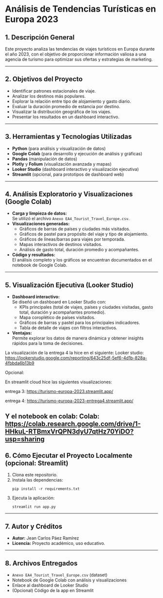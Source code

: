 # Análisis de Tendencias Turísticas en Europa 2023

## 1. Descripción General
Este proyecto analiza las tendencias de viajes turísticos en Europa durante el año 2023, con el objetivo de proporcionar información valiosa a una agencia de turismo para optimizar sus ofertas y estrategias de marketing.

---

## 2. Objetivos del Proyecto
- Identificar patrones estacionales de viaje.
- Analizar los destinos más populares.
- Explorar la relación entre tipo de alojamiento y gasto diario.
- Evaluar la duración promedio de estancia por destino.
- Visualizar la distribución geográfica de los viajes.
- Presentar los resultados en un dashboard interactivo.

---

## 3. Herramientas y Tecnologías Utilizadas
- **Python** (para análisis y visualización de datos)
- **Google Colab** (para desarrollo y ejecución de análisis y gráficas)
- **Pandas** (manipulación de datos)
- **Plotly** y **Folium** (visualización avanzada y mapas)
- **Looker Studio** (dashboard interactivo y visualización ejecutiva)
- **Streamlit** (opcional, para prototipos de dashboard web)


---

## 4. Análisis Exploratorio y Visualizaciones (Google Colab)
- **Carga y limpieza de datos:**  
  Se utilizó el archivo `Anexo EA4_Tourist_Travel_Europe.csv`.
- **Visualizaciones generadas:**
  - Gráficos de barras de países y ciudades más visitados.
  - Gráficos de pastel para propósito del viaje y tipo de alojamiento.
  - Gráficos de líneas/barras para viajes por temporada.
  - Mapas interactivos de destinos visitados.
  - Análisis de gasto total, duración promedio y acompañantes.
- **Código y resultados:**  
  El análisis completo y los gráficos se encuentran documentados en el notebook de Google Colab.

---

## 5. Visualización Ejecutiva (Looker Studio)
- **Dashboard interactivo:**  
  Se diseñó un dashboard en Looker Studio con:
  - KPIs principales (total de viajes, países y ciudades visitadas, gasto total, duración y acompañantes promedio).
  - Mapa coroplético de países visitados.
  - Gráficos de barras y pastel para los principales indicadores.
  - Tabla de detalle de viajes con filtros interactivos.
- **Ventajas:**  
  Permite explorar los datos de manera dinámica y obtener insights rápidos para la toma de decisiones.

La visualización de la entrega 4 la hice en el siguiente:
Looker studio: https://lookerstudio.google.com/reporting/643c25df-5ef6-4d1b-828a-4fbbda6b13b9

Opcional:

En streamlit cloud hice las siguientes visualizaciones: 

entrega 3: https://turismo-europa-2023.streamlit.app/

entrega 4: https://turismo-europa-2023-entrega4.streamlit.app/

Y el notebook en colab:
Colab: https://colab.research.google.com/drive/1-HHkuL-RTBmxVrQPN3dyU7qtHz70YiDO?usp=sharing
---

## 6. Cómo Ejecutar el Proyecto Localmente (opcional: Streamlit)
1. Clona este repositorio.
2. Instala las dependencias:  
   ```
   pip install -r requirements.txt
   ```
3. Ejecuta la aplicación:  
   ```
   streamlit run app.py
   ```

---

## 7. Autor y Créditos
- **Autor:** Jean Carlos Páez Ramírez
- **Licencia:** Proyecto académico, uso educativo.

---

## 8. Archivos Entregados
- `Anexo EA4_Tourist_Travel_Europe.csv` (dataset)
- Notebook de Google Colab con análisis y visualizaciones
- Enlace al dashboard de Looker Studio
- (Opcional) Código de la app en Streamlit